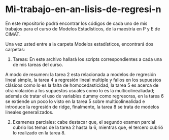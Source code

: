 # Mi-trabajo-en-an-lisis-de-regresi-n
En este repositorio podrá encontrar los códigos de cada uno de mis trabajos para el curso de Modelos Estadísticos, de la maestría en P y E de CIMAT.

Una vez usted entre a la carpeta Modelos estadísticos, encontrará dos carpetas: 
   1. Tareas: En este archivo hallará los scripts correspondientes a cada una de mis tareas del curso. 

   A modo de resumen: la tarea 2 esta relacionada a modelos de regresión lineal simple, la tarea 4 a regresión lineal multiple y fallos en los supuestos clásicos como lo    es la falta de homocedasticidad, la tarea 5 es acerca de otra violación a los supuestos usuales como lo es la multicolinealiadad; además de tratar el uso de variables    dummy como regresoras, en la tarea 6 se extiende un poco lo visto en la tarea 5 sobre multicolinealidad e introduce la regresión de ridge, finalmente, la tarea 8 se      trata de    modelos lineales generalizados.
   
   2. Examenes parciales: cabe destacar que, el segundo examen parcial cubrio los temas de la tarea 2 hasta la 6, mientras que, el tercero cubrió lo realizado en la        tarea 8.

